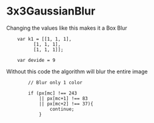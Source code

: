 # 3x3GaussianBlur

Changing the values like this makes it a Box Blur
```
    var k1 = [[1, 1, 1],
	      [1, 1, 1],
	      [1, 1, 1]];

    var devide = 9
```
Without this code the algorithm will blur the entire image
```
        // Blur only 1 color 
          
        if (px[mc] !== 243 
            || px[mc+1] !== 83 
            || px[mc+2] !== 37){
                continue;
            }
```
